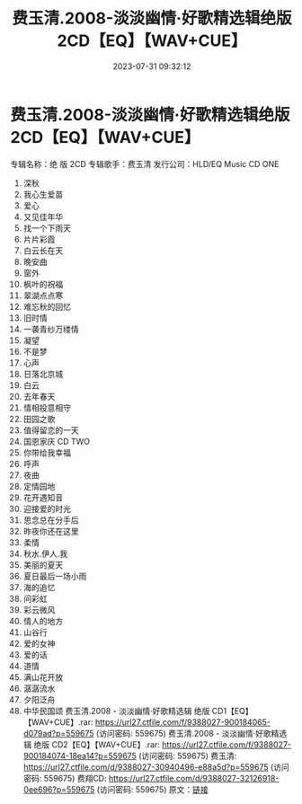 ﻿---
title: 费玉清.2008-淡淡幽情·好歌精选辑绝版2CD【EQ】【WAV+CUE】
date: 2023-07-31 09:32:12
categories: WAV车载音乐、镜像
tags: 华语中文
---
# 费玉清.2008-淡淡幽情·好歌精选辑绝版2CD【EQ】【WAV+CUE】

专辑名称：绝 版 2CD
专辑歌手：费玉清
发行公司：HLD/EQ Music
CD ONE
01. 深秋
02. 我心生爱苗
03. 爱心
04. 又见佳年华
05. 找一个下雨天
06. 片片彩霞
07. 白云长在天
08. 晚安曲
09. 窗外
10. 枫叶的祝福
11. 翠湖点点寒
12. 难忘秋的回忆
13. 旧时情
14. 一袭青纱万缕情
15. 凝望
16. 不是梦
17. 心声
18. 日落北京城
19. 白云
20. 去年春天
21. 情相投意相守
22. 田园之歌
23. 值得留恋的一天
24. 国恩家庆
CD TWO
01. 你带给我幸福
02. 呼声
03. 夜曲
04. 定情园地
05. 花开遇知音
06. 迎接爱的时光
07. 思念总在分手后
08. 昨夜你还在这里
09. 柔情
10. 秋水.伊人.我
11. 美丽的夏天
12. 夏日最后一场小雨
13. 海的追忆
14. 问彩虹
15. 彩云微风
16. 情人的地方
17. 山谷行
18. 爱的女神
19. 爱的话
20. 道情
21. 满山花开放
22. 潺潺流水
23. 夕阳泛舟
24. 中华民国颂
费玉清.2008 - 淡淡幽情·好歌精选辑 绝版 CD1【EQ】【WAV+CUE】.rar: https://url27.ctfile.com/f/9388027-900184065-d079ad?p=559675
(访问密码: 559675)
费玉清.2008 - 淡淡幽情·好歌精选辑 绝版 CD2【EQ】【WAV+CUE】.rar: https://url27.ctfile.com/f/9388027-900184074-18ea14?p=559675
(访问密码: 559675)
费玉清: https://url27.ctfile.com/d/9388027-30940496-e88a5d?p=559675
(访问密码: 559675)
费翔CD: https://url27.ctfile.com/d/9388027-32126918-0ee696?p=559675
(访问密码: 559675)
原文：[链接](https://blog.sina.com.cn/s/blog_1647c7e76010312wk.html)